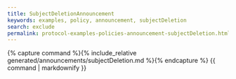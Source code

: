 ```yaml
---
title: SubjectDeletionAnnouncement
keywords: examples, policy, announcement, subjectDeletion
search: exclude
permalink: protocol-examples-policies-announcement-subjectDeletion.html
---
```


{% capture command %}{% include_relative generated/announcements/subjectDeletion.md %}{% endcapture %}
{{ command | markdownify }}
